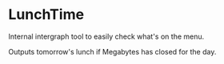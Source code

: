 # LunchTime

Internal intergraph tool to easily check what's on the menu.

Outputs tomorrow's lunch if Megabytes has closed for the day.
